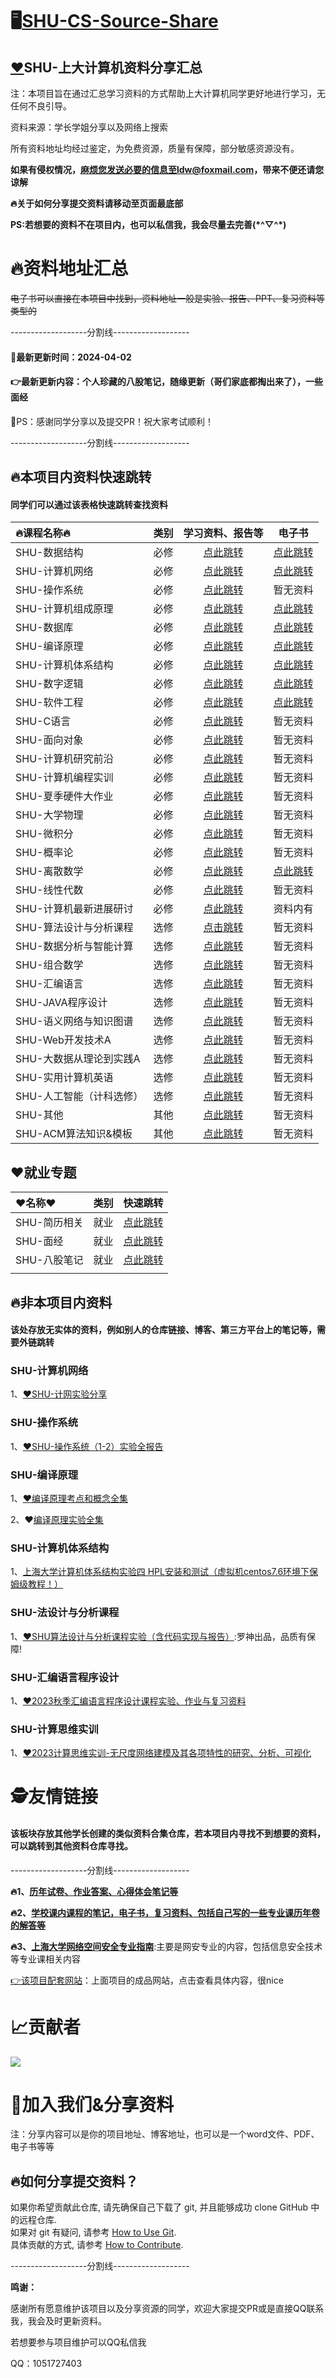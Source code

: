 # 🖥️[SHU-CS-Source-Share](https://github.com/1051727403/SHU-CS-Source-Share)

## [❤️](https://github.com/makeplane/plane#️-community)SHU-上大计算机资料分享汇总

注：本项目旨在通过汇总学习资料的方式帮助上大计算机同学更好地进行学习，无任何不良引导。

资料来源：学长学姐分享以及网络上搜索

所有资料地址均经过鉴定，为免费资源，质量有保障，部分敏感资源没有。

**如果有侵权情况，麻烦您发送必要的信息至ldw@foxmail.com，带来不便还请您谅解**

**🔥关于如何分享提交资料请移动至页面最底部**

**PS:若想要的资料不在项目内，也可以私信我，我会尽量去完善(\*\^▽\^\*)**

# 🔥资料地址汇总

~~电子书可以直接在本项目中找到，资料地址一般是实验、报告、PPT、复习资料等类型的~~

-------------------分割线-------------------

#### 🎉最新更新时间：2024-04-02

#### 👉最新更新内容：个人珍藏的八股笔记，随缘更新（哥们家底都掏出来了），一些面经

🤗PS：感谢同学分享以及提交PR！祝大家考试顺利！

-------------------分割线-------------------

## 🔥本项目内资料快速跳转

#### 同学们可以通过该表格快速跳转查找资料

| 🔥课程名称🔥               | 类别 |                       学习资料、报告等                       |                            电子书                            |
| :----------------------- | ---- | :----------------------------------------------------------: | :----------------------------------------------------------: |
| SHU-数据结构             | 必修 | [点此跳转](https://github.com/1051727403/SHU-CS-Source-Share/tree/main/%E5%AD%A6%E4%B9%A0%E8%B5%84%E6%96%99%EF%BC%88%E9%9D%9E%E7%94%B5%E5%AD%90%E4%B9%A6%EF%BC%89/%E6%95%B0%E6%8D%AE%E7%BB%93%E6%9E%84) | [点此跳转](https://github.com/1051727403/SHU-CS-Source-Share/tree/main/%E7%94%B5%E5%AD%90%E4%B9%A6/%E6%95%B0%E6%8D%AE%E7%BB%93%E6%9E%84) |
| SHU-计算机网络           | 必修 | [点此跳转](https://github.com/1051727403/SHU-CS-Source-Share/tree/main/%E5%AD%A6%E4%B9%A0%E8%B5%84%E6%96%99%EF%BC%88%E9%9D%9E%E7%94%B5%E5%AD%90%E4%B9%A6%EF%BC%89/%E8%AE%A1%E7%AE%97%E6%9C%BA%E7%BD%91%E7%BB%9C) | [点此跳转](https://github.com/1051727403/SHU-CS-Source-Share/tree/main/%E7%94%B5%E5%AD%90%E4%B9%A6/%E8%AE%A1%E7%AE%97%E6%9C%BA%E7%BD%91%E7%BB%9C) |
| SHU-操作系统             | 必修 | [点此跳转](https://github.com/1051727403/SHU-CS-Source-Share/tree/main/%E5%AD%A6%E4%B9%A0%E8%B5%84%E6%96%99%EF%BC%88%E9%9D%9E%E7%94%B5%E5%AD%90%E4%B9%A6%EF%BC%89/%E6%93%8D%E4%BD%9C%E7%B3%BB%E7%BB%9F) |                           暂无资料                           |
| SHU-计算机组成原理       | 必修 | [点此跳转](https://github.com/1051727403/SHU-CS-Source-Share/tree/main/%E5%AD%A6%E4%B9%A0%E8%B5%84%E6%96%99%EF%BC%88%E9%9D%9E%E7%94%B5%E5%AD%90%E4%B9%A6%EF%BC%89/%E8%AE%A1%E7%AE%97%E6%9C%BA%E7%BB%84%E6%88%90%E5%8E%9F%E7%90%86) | [点此跳转](https://github.com/1051727403/SHU-CS-Source-Share/tree/main/%E7%94%B5%E5%AD%90%E4%B9%A6/%E8%AE%A1%E7%AE%97%E6%9C%BA%E7%BB%84%E6%88%90%E5%8E%9F%E7%90%86) |
| SHU-数据库               | 必修 | [点此跳转](https://github.com/1051727403/SHU-CS-Source-Share/tree/main/%E5%AD%A6%E4%B9%A0%E8%B5%84%E6%96%99%EF%BC%88%E9%9D%9E%E7%94%B5%E5%AD%90%E4%B9%A6%EF%BC%89/%E6%95%B0%E6%8D%AE%E5%BA%93) | [点此跳转](https://github.com/1051727403/SHU-CS-Source-Share/tree/main/%E7%94%B5%E5%AD%90%E4%B9%A6/%E6%95%B0%E6%8D%AE%E5%BA%93) |
| SHU-编译原理             | 必修 | [点此跳转](https://github.com/1051727403/SHU-CS-Source-Share/tree/main/%E5%AD%A6%E4%B9%A0%E8%B5%84%E6%96%99%EF%BC%88%E9%9D%9E%E7%94%B5%E5%AD%90%E4%B9%A6%EF%BC%89/%E7%BC%96%E8%AF%91%E5%8E%9F%E7%90%86) | [点此跳转](https://github.com/1051727403/SHU-CS-Source-Share/tree/main/%E7%94%B5%E5%AD%90%E4%B9%A6/%E7%BC%96%E8%AF%91%E5%8E%9F%E7%90%86) |
| SHU-计算机体系结构       | 必修 | [点此跳转](https://github.com/1051727403/SHU-CS-Source-Share/tree/main/%E5%AD%A6%E4%B9%A0%E8%B5%84%E6%96%99%EF%BC%88%E9%9D%9E%E7%94%B5%E5%AD%90%E4%B9%A6%EF%BC%89/%E8%AE%A1%E7%AE%97%E6%9C%BA%E4%BD%93%E7%B3%BB%E7%BB%93%E6%9E%84) | [点此跳转](https://github.com/1051727403/SHU-CS-Source-Share/tree/main/%E7%94%B5%E5%AD%90%E4%B9%A6/%E8%AE%A1%E7%AE%97%E6%9C%BA%E4%BD%93%E7%B3%BB%E7%BB%93%E6%9E%84) |
| SHU-数字逻辑             | 必修 | [点此跳转](https://github.com/1051727403/SHU-CS-Source-Share/tree/main/%E5%AD%A6%E4%B9%A0%E8%B5%84%E6%96%99%EF%BC%88%E9%9D%9E%E7%94%B5%E5%AD%90%E4%B9%A6%EF%BC%89/%E6%95%B0%E5%AD%97%E9%80%BB%E8%BE%91) | [点此跳转](https://github.com/1051727403/SHU-CS-Source-Share/tree/main/%E7%94%B5%E5%AD%90%E4%B9%A6/%E6%95%B0%E5%AD%97%E9%80%BB%E8%BE%91) |
| SHU-软件工程             | 必修 | [点此跳转](https://github.com/1051727403/SHU-CS-Source-Share/tree/main/%E5%AD%A6%E4%B9%A0%E8%B5%84%E6%96%99%EF%BC%88%E9%9D%9E%E7%94%B5%E5%AD%90%E4%B9%A6%EF%BC%89/%E8%BD%AF%E4%BB%B6%E5%B7%A5%E7%A8%8B) | [点此跳转](https://github.com/1051727403/SHU-CS-Source-Share/tree/main/%E7%94%B5%E5%AD%90%E4%B9%A6/%E8%BD%AF%E4%BB%B6%E5%B7%A5%E7%A8%8B) |
| SHU-C语言                | 必修 | [点此跳转](https://github.com/1051727403/SHU-CS-Source-Share/tree/main/%E5%AD%A6%E4%B9%A0%E8%B5%84%E6%96%99%EF%BC%88%E9%9D%9E%E7%94%B5%E5%AD%90%E4%B9%A6%EF%BC%89/C%E8%AF%AD%E8%A8%80) |                           暂无资料                           |
| SHU-面向对象             | 必修 | [点此跳转](https://github.com/1051727403/SHU-CS-Source-Share/tree/main/%E5%AD%A6%E4%B9%A0%E8%B5%84%E6%96%99%EF%BC%88%E9%9D%9E%E7%94%B5%E5%AD%90%E4%B9%A6%EF%BC%89/%E9%9D%A2%E5%90%91%E5%AF%B9%E8%B1%A1) |                           暂无资料                           |
| SHU-计算机研究前沿       | 必修 | [点此跳转](https://github.com/1051727403/SHU-CS-Source-Share/tree/main/%E5%AD%A6%E4%B9%A0%E8%B5%84%E6%96%99%EF%BC%88%E9%9D%9E%E7%94%B5%E5%AD%90%E4%B9%A6%EF%BC%89/%E8%AE%A1%E7%AE%97%E6%9C%BA%E7%A0%94%E7%A9%B6%E5%89%8D%E6%B2%BF) |                           暂无资料                           |
| SHU-计算机编程实训       | 必修 | [点此跳转](https://github.com/1051727403/SHU-CS-Source-Share/tree/main/%E5%AD%A6%E4%B9%A0%E8%B5%84%E6%96%99%EF%BC%88%E9%9D%9E%E7%94%B5%E5%AD%90%E4%B9%A6%EF%BC%89/%E8%AE%A1%E7%AE%97%E6%9C%BA%E7%BC%96%E7%A8%8B%E5%AE%9E%E8%AE%AD) |                           暂无资料                           |
| SHU-夏季硬件大作业       | 必修 | [点此跳转](https://github.com/1051727403/SHU-CS-Source-Share/tree/main/%E5%AD%A6%E4%B9%A0%E8%B5%84%E6%96%99%EF%BC%88%E9%9D%9E%E7%94%B5%E5%AD%90%E4%B9%A6%EF%BC%89/SummerProject) |                           暂无资料                           |
| SHU-大学物理             | 必修 | [点此跳转](https://github.com/1051727403/SHU-CS-Source-Share/tree/main/%E5%AD%A6%E4%B9%A0%E8%B5%84%E6%96%99%EF%BC%88%E9%9D%9E%E7%94%B5%E5%AD%90%E4%B9%A6%EF%BC%89/%E5%A4%A7%E5%AD%A6%E7%89%A9%E7%90%86) |                           暂无资料                           |
| SHU-微积分               | 必修 | [点此跳转](https://github.com/1051727403/SHU-CS-Source-Share/tree/main/%E5%AD%A6%E4%B9%A0%E8%B5%84%E6%96%99%EF%BC%88%E9%9D%9E%E7%94%B5%E5%AD%90%E4%B9%A6%EF%BC%89/%E5%BE%AE%E7%A7%AF%E5%88%86) |                           暂无资料                           |
| SHU-概率论               | 必修 | [点此跳转](https://github.com/1051727403/SHU-CS-Source-Share/tree/main/%E5%AD%A6%E4%B9%A0%E8%B5%84%E6%96%99%EF%BC%88%E9%9D%9E%E7%94%B5%E5%AD%90%E4%B9%A6%EF%BC%89/%E6%A6%82%E7%8E%87%E8%AE%BA) |                           暂无资料                           |
| SHU-离散数学             | 必修 | [点此跳转](https://github.com/1051727403/SHU-CS-Source-Share/tree/main/%E5%AD%A6%E4%B9%A0%E8%B5%84%E6%96%99%EF%BC%88%E9%9D%9E%E7%94%B5%E5%AD%90%E4%B9%A6%EF%BC%89/%E7%A6%BB%E6%95%A3%E6%95%B0%E5%AD%A6) | [点此跳转](https://github.com/1051727403/SHU-CS-Source-Share/tree/main/%E7%94%B5%E5%AD%90%E4%B9%A6/%E7%A6%BB%E6%95%A3%E6%95%B0%E5%AD%A6) |
| SHU-线性代数             | 必修 | [点此跳转](https://github.com/1051727403/SHU-CS-Source-Share/tree/main/%E5%AD%A6%E4%B9%A0%E8%B5%84%E6%96%99%EF%BC%88%E9%9D%9E%E7%94%B5%E5%AD%90%E4%B9%A6%EF%BC%89/%E7%BA%BF%E6%80%A7%E4%BB%A3%E6%95%B0) |                           暂无资料                           |
| SHU-计算机最新进展研讨   | 必修 | [点此跳转](https://github.com/1051727403/SHU-CS-Source-Share/tree/main/%E5%AD%A6%E4%B9%A0%E8%B5%84%E6%96%99%EF%BC%88%E9%9D%9E%E7%94%B5%E5%AD%90%E4%B9%A6%EF%BC%89/%E8%AE%A1%E7%AE%97%E6%9C%BA%E6%9C%80%E6%96%B0%E8%BF%9B%E5%B1%95%E7%A0%94%E8%AE%A8) |                           资料内有                           |
| SHU-算法设计与分析课程   | 选修 | [点击跳转](https://github.com/1051727403/SHU-CS-Source-Share/tree/main/%E5%AD%A6%E4%B9%A0%E8%B5%84%E6%96%99%EF%BC%88%E9%9D%9E%E7%94%B5%E5%AD%90%E4%B9%A6%EF%BC%89/%E7%AE%97%E6%B3%95%E8%AE%BE%E8%AE%A1%E4%B8%8E%E5%88%86%E6%9E%90%E8%AF%BE%E7%A8%8B) |                           暂无资料                           |
| SHU-数据分析与智能计算   | 选修 | [点此跳转](https://github.com/1051727403/SHU-CS-Source-Share/tree/main/%E5%AD%A6%E4%B9%A0%E8%B5%84%E6%96%99%EF%BC%88%E9%9D%9E%E7%94%B5%E5%AD%90%E4%B9%A6%EF%BC%89/%E6%95%B0%E6%8D%AE%E5%88%86%E6%9E%90%E4%B8%8E%E6%99%BA%E8%83%BD%E8%AE%A1%E7%AE%97) |                           暂无资料                           |
| SHU-组合数学             | 选修 | [点此跳转](https://github.com/1051727403/SHU-CS-Source-Share/tree/main/%E5%AD%A6%E4%B9%A0%E8%B5%84%E6%96%99%EF%BC%88%E9%9D%9E%E7%94%B5%E5%AD%90%E4%B9%A6%EF%BC%89/%E7%BB%84%E5%90%88%E6%95%B0%E5%AD%A6) |                           暂无资料                           |
| SHU-汇编语言             | 选修 | [点此跳转](https://github.com/1051727403/SHU-CS-Source-Share/tree/main/%E5%AD%A6%E4%B9%A0%E8%B5%84%E6%96%99%EF%BC%88%E9%9D%9E%E7%94%B5%E5%AD%90%E4%B9%A6%EF%BC%89/%E6%B1%87%E7%BC%96%E8%AF%AD%E8%A8%80) |                           暂无资料                           |
| SHU-JAVA程序设计         | 选修 | [点此跳转](https://github.com/1051727403/SHU-CS-Source-Share/tree/main/%E5%AD%A6%E4%B9%A0%E8%B5%84%E6%96%99%EF%BC%88%E9%9D%9E%E7%94%B5%E5%AD%90%E4%B9%A6%EF%BC%89/JAVA%E7%A8%8B%E5%BA%8F%E8%AE%BE%E8%AE%A1) |                           暂无资料                           |
| SHU-语义网络与知识图谱   | 选修 | [点此跳转](https://github.com/1051727403/SHU-CS-Source-Share/tree/main/%E5%AD%A6%E4%B9%A0%E8%B5%84%E6%96%99%EF%BC%88%E9%9D%9E%E7%94%B5%E5%AD%90%E4%B9%A6%EF%BC%89/%E8%AF%AD%E4%B9%89%E7%BD%91%E7%BB%9C%E4%B8%8E%E7%9F%A5%E8%AF%86%E5%9B%BE%E8%B0%B1) |                           暂无资料                           |
| SHU-Web开发技术A         | 选修 | [点此跳转](https://github.com/1051727403/SHU-CS-Source-Share/tree/main/%E5%AD%A6%E4%B9%A0%E8%B5%84%E6%96%99%EF%BC%88%E9%9D%9E%E7%94%B5%E5%AD%90%E4%B9%A6%EF%BC%89/Web%E5%BC%80%E5%8F%91%E8%AE%A1%E7%AE%97A) |                           暂无资料                           |
| SHU-大数据从理论到实践A  | 选修 | [点此跳转](https://github.com/1051727403/SHU-CS-Source-Share/tree/main/%E5%AD%A6%E4%B9%A0%E8%B5%84%E6%96%99%EF%BC%88%E9%9D%9E%E7%94%B5%E5%AD%90%E4%B9%A6%EF%BC%89/%E5%A4%A7%E6%95%B0%E6%8D%AE%E4%BB%8E%E7%90%86%E8%AE%BA%E5%88%B0%E5%AE%9E%E8%B7%B5A) |                           暂无资料                           |
| SHU-实用计算机英语       | 选修 | [点此跳转](https://github.com/1051727403/SHU-CS-Source-Share/tree/main/%E5%AD%A6%E4%B9%A0%E8%B5%84%E6%96%99%EF%BC%88%E9%9D%9E%E7%94%B5%E5%AD%90%E4%B9%A6%EF%BC%89/%E5%AE%9E%E7%94%A8%E8%AE%A1%E7%AE%97%E6%9C%BA%E8%8B%B1%E8%AF%AD) |                           暂无资料                           |
| SHU-人工智能（计科选修） | 选修 | [点此跳转](https://github.com/1051727403/SHU-CS-Source-Share/tree/main/%E5%AD%A6%E4%B9%A0%E8%B5%84%E6%96%99%EF%BC%88%E9%9D%9E%E7%94%B5%E5%AD%90%E4%B9%A6%EF%BC%89/%E4%BA%BA%E5%B7%A5%E6%99%BA%E8%83%BD) |                           暂无资料                           |
| SHU-其他                 | 其他 | [点此跳转](https://github.com/1051727403/SHU-CS-Source-Share/tree/main/%E5%AD%A6%E4%B9%A0%E8%B5%84%E6%96%99%EF%BC%88%E9%9D%9E%E7%94%B5%E5%AD%90%E4%B9%A6%EF%BC%89/%E5%85%B6%E4%BB%96) |                           暂无资料                           |
| SHU-ACM算法知识&模板     | 其他 | [点此跳转](https://github.com/1051727403/SHU-CS-Source-Share/tree/main/%E5%AD%A6%E4%B9%A0%E8%B5%84%E6%96%99%EF%BC%88%E9%9D%9E%E7%94%B5%E5%AD%90%E4%B9%A6%EF%BC%89/%E5%85%B6%E4%BB%96/ACM%E7%AE%97%E6%B3%95%E7%9F%A5%E8%AF%86%26%E6%A8%A1%E6%9D%BF) |                           暂无资料                           |



## ❤️就业专题

| ❤️名称❤️       | 类别 |                           快速跳转                           |
| :----------- | ---- | :----------------------------------------------------------: |
| SHU-简历相关 | 就业 | [点此跳转](https://github.com/1051727403/SHU-CS-Source-Share/tree/main/%E5%B0%B1%E4%B8%9A%E7%9B%B8%E5%85%B3/%E7%AE%80%E5%8E%86) |
| SHU-面经     | 就业 | [点此跳转](https://github.com/1051727403/SHU-CS-Source-Share/tree/main/%E5%B0%B1%E4%B8%9A%E7%9B%B8%E5%85%B3/%E9%9D%A2%E7%BB%8F) |
| SHU-八股笔记 | 就业 | [点此跳转](https://github.com/1051727403/SHU-CS-Source-Share/tree/main/%E5%B0%B1%E4%B8%9A%E7%9B%B8%E5%85%B3/%E5%85%AB%E8%82%A1%E7%AC%94%E8%AE%B0) |
|              |      |                                                              |





## 🔥非本项目内资料
#### 该处存放无实体的资料，例如别人的仓库链接、博客、第三方平台上的笔记等，需要外链跳转

### SHU-计算机网络
1、[❤️](https://github.com/makeplane/plane#%EF%B8%8F-community)[SHU-计网实验分享](https://github.com/1051727403/SHU-NetWork-report)

### SHU-操作系统
1、[❤️](https://github.com/makeplane/plane#%EF%B8%8F-community)[SHU-操作系统（1-2）实验全报告](https://github.com/1051727403/SHU-OS-Report)

### SHU-编译原理
1、[❤️](https://github.com/makeplane/plane#%EF%B8%8F-community)[编译原理考点和概念全集](https://icy-roadway-527.notion.site/96c5082078494e85994fd6c2e05c1893)

2、❤️[编译原理实验全集](https://github.com/Blbrw/SHU--CompilationPrinciples)

### SHU-计算机体系结构
1、[上海大学计算机体系结构实验四 HPL安装和测试（虚拟机centos7.6环境下保姆级教程！）](https://blog.csdn.net/qq_51413628/article/details/130628390?spm=1001.2014.3001.5501)

### SHU-法设计与分析课程
1、[❤️](https://github.com/makeplane/plane#%EF%B8%8F-community)[SHU算法设计与分析课程实验（含代码实现与报告）](https://github.com/RuoShui66/algorithm):罗神出品，品质有保障!

### SHU-汇编语言程序设计
1、[❤️](https://github.com/makeplane/plane#%EF%B8%8F-community)[2023秋季汇编语言程序设计课程实验、作业与复习资料](https://github.com/30Hzzh/SHUOS-Assembly-Language)

### SHU-计算思维实训
1、[❤️](https://github.com/makeplane/plane#%EF%B8%8F-community)[2023计算思维实训-无尺度网络建模及其各项特性的研究、分析、可视化](https://github.com/drewjin/drew_Scale-Free_Network)

# 🕵️友情链接

#### 该板块存放其他学长创建的类似资料合集仓库，若本项目内寻找不到想要的资料，可以跳转到其他资料仓库寻找。

-------------------分割线-------------------

**🔥1、[历年试卷、作业答案、心得体会笔记等](https://github.com/shuosc/libshu)**

 

**🔥2、[学校课内课程的笔记，电子书，复习资料、包括自己写的一些专业课历年卷的解答等](https://github.com/Amadeus-1048/Course-Review)**

  

**🔥3、[上海大学网络空间安全专业指南](https://github.com/shu-cake1salie/SHU-Cyberspace-Security-101)**:主要是网安专业的内容，包括信息安全技术等专业课相关内容

[👉该项目配套网站](https://shu-cake1salie.github.io/SHU-Cyberspace-Security-101)：上面项目的成品网站，点击查看具体内容，很nice

# 📈贡献者

<a href="https://github.com/1051727403/SHU-CS-Source-Share/graphs/contributors">
  <img src="https://contrib.rocks/image?repo=eryajf/learn-github" />
</a>





# 🔔加入我们&分享资料

​	注：分享内容可以是你的项目地址、博客地址，也可以是一个word文件、PDF、电子书等等

## 🔥如何分享提交资料？

如果你希望贡献此仓库, 请先确保自己下载了 git, 并且能够成功 clone GitHub 中的远程仓库.  
如果对 git 有疑问, 请参考 [How to Use Git](https://github.com/1051727403/SHU-CS-Source-Share/wiki/How-to-Use-Git).  
具体贡献的方式, 请参考 [How to Contribute](https://github.com/1051727403/SHU-CS-Source-Share/wiki/How-to-Contribute).

-------------------分割线-------------------

**鸣谢：**

感谢所有愿意维护该项目以及分享资源的同学，欢迎大家提交PR或是直接QQ联系我，我会及时更新资料。

若想要参与项目维护可以QQ私信我

QQ：1051727403
